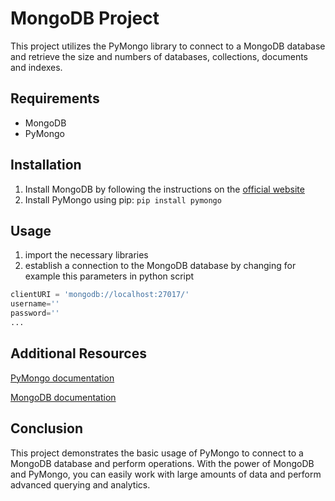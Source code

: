 # MongoDB Project

This project utilizes the PyMongo library to connect to a MongoDB database 
and retrieve the size and numbers of databases, collections, documents and indexes.

## Requirements
- MongoDB
- PyMongo

## Installation
1. Install MongoDB by following the instructions on the [official website](https://docs.mongodb.com/manual/installation/)
2. Install PyMongo using pip: `pip install pymongo`

## Usage
1. import the necessary libraries 
2. establish a connection to the MongoDB database by changing for example this parameters in python script

```python
clientURI = 'mongodb://localhost:27017/'
username=''
password=''
...
```

## Additional Resources
[PyMongo documentation](https://pymongo.readthedocs.io/en/stable/)

[MongoDB documentation](https://docs.mongodb.com/)

## Conclusion
This project demonstrates the basic usage of PyMongo to connect to a MongoDB database and perform operations. 
With the power of MongoDB and PyMongo, you can easily work with large amounts of data and perform advanced querying and analytics.
